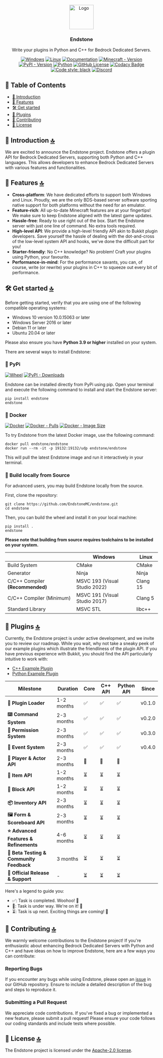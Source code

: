 <!-- PROJECT LOGO -->
<br />
<div align="center">
  <a href="https://github.com/EndstoneMC/endstone/releases">
    <img src="https://static.wikia.nocookie.net/minecraft_gamepedia/images/4/43/End_Stone_JE3_BE2.png" alt="Logo" width="80" height="80">
  </a>

<h3 align="center">Endstone</h3>

<p align="center">
  Write your plugins in Python and C++ for Bedrock Dedicated Servers.
</p>

[![Windows](https://github.com/EndstoneMC/endstone/actions/workflows/windows.yml/badge.svg)](https://github.com/EndstoneMC/endstone/actions/workflows/windows.yml)
[![Linux](https://github.com/EndstoneMC/endstone/actions/workflows/linux.yml/badge.svg)](https://github.com/EndstoneMC/endstone/actions/workflows/linux.yml)
[![Documentation](https://github.com/EndstoneMC/endstone/actions/workflows/docs.yml/badge.svg)](https://endstone.dev/)
[![Minecraft - Version](https://img.shields.io/badge/minecraft-v1.21.0%20(Bedrock)-green)](https://feedback.minecraft.net/hc/en-us/sections/360001186971-Release-Changelogs)
[![PyPI - Version](https://img.shields.io/pypi/v/endstone)](https://pypi.org/project/endstone)
[![Python](https://img.shields.io/pypi/pyversions/endstone?logo=python&logoColor=white)](https://www.python.org/)
[![GitHub License](https://img.shields.io/github/license/endstonemc/endstone)](LICENSE)
[![Codacy Badge](https://img.shields.io/codacy/grade/8877402fc70b40f5a8c4b325d890e3f7?logo=codacy)](https://app.codacy.com/gh/EndstoneMC/endstone/dashboard)
[![Code style: black](https://img.shields.io/badge/code%20style-black-000000.svg)](https://github.com/psf/black)
[![Discord](https://img.shields.io/discord/1230982180742631457?logo=discord&logoColor=white&color=5865F2
)](https://discord.gg/xxgPuc2XN9)

</div>

## 📄 Table of Contents

- [📖 Introduction](#-introduction-)
- [🎯 Features](#-features-)
- [🛠️ Get started](#%EF%B8%8F-get-started-)
- [🌟 Plugins](#-plugins-)
- [🙌 Contributing](#-contributing-)
- [🎫 License](#-license-)

## 📖 Introduction [🔝](#-table-of-contents)

We are excited to announce the Endstone project. Endstone offers a plugin API for Bedrock Dedicated Servers, supporting
both Python and C++ languages. This allows developers to enhance Bedrock Dedicated Servers with various features and
functionalities.

## 🎯 Features [🔝](#-table-of-contents)

- **Cross-platform**: We have dedicated efforts to support both Windows and Linux. Proudly, we are the only
  BDS-based server software sporting native support for both platforms without the need for an emulator.
- **Feature-rich**: All up-to-date Minecraft features are at your fingertips! We make sure to keep Endstone aligned with
  the latest game updates.
- **Hassle-free**: Ready to use right out of the box. Start the Endstone server with just one line of command. No extra
  tools required.
- **High-level API**: We provide a high-level friendly API akin to Bukkit plugin developers. Save yourself the hassle of
  dealing with the dot-and-cross of the low-level system API and hooks, we've done the difficult part for you!
- **Starter-friendly**: No C++ knowledge? No problem! Craft your plugins using Python, your favourite.
- **Performance-in-mind**: For the performance savants, you can, of course, write (or rewrite) your plugins in C++ to
  squeeze out
  every bit of performance.

## 🛠️ Get started [🔝](#-table-of-contents)

Before getting started, verify that you are using one of the following compatible operating systems:

- Windows 10 version 10.0.15063 or later
- Windows Server 2016 or later
- Debian 11 or later
- Ubuntu 20.04 or later

Please also ensure you have **Python 3.9 or higher** installed on your system.

There are several ways to install Endstone:

### 🐍 PyPi

[![Wheel](https://github.com/EndstoneMC/endstone/actions/workflows/wheel.yml/badge.svg)](https://github.com/EndstoneMC/endstone/actions/workflows/wheel.yml)
[![PyPI - Downloads](https://img.shields.io/pypi/dm/endstone)](https://pypi.org/project/endstone)

Endstone can be installed directly from PyPi using pip. Open your terminal and execute the following command to install
and start
the Endstone server:

```shell
pip install endstone
endstone
```

### 🐳 Docker

[![Docker](https://github.com/EndstoneMC/endstone/actions/workflows/docker.yml/badge.svg)](https://github.com/EndstoneMC/endstone/actions/workflows/docker.yml)
[![Docker - Pulls](https://img.shields.io/docker/pulls/endstone/endstone)](https://hub.docker.com/r/endstone/endstone)
[![Docker - Image Size](https://img.shields.io/docker/image-size/endstone/endstone)](https://hub.docker.com/r/endstone/endstone)

To try Endstone from the latest Docker image, use the following command:

```shell
docker pull endstone/endstone
docker run --rm -it -p 19132:19132/udp endstone/endstone
```

This will pull the latest Endstone image and run it interactively in your terminal.

### 🔨 Build locally from Source

For advanced users, you may build Endstone locally from the source.

First, clone the repository:

```shell
git clone https://github.com/EndstoneMC/endstone.git
cd endstone
```

Then, you can build the wheel and install it on your local machine:

```shell
pip install .
endstone
```

**Please note that building from source requires toolchains to be installed on your system.**

|                                  | Windows                       | Linux    |
|----------------------------------|-------------------------------|----------|
| Build System                     | CMake                         | CMake    |
| Generator                        | Ninja                         | Ninja    |
| C/C++ Compiler **(Recommended)** | MSVC 193 (Visual Studio 2022) | Clang 15 |
| C/C++ Compiler (Minimum)         | MSVC 191 (Visual Studio 2017) | Clang 5  |
| Standard Library                 | MSVC STL                      | libc++   |

## 🌟 Plugins [🔝](#-table-of-contents)

Currently, the Endstone project is under active development, and we invite you to review our roadmap. While you wait,
why not take a sneaky peek of our example plugins which illustrate the friendliness of the plugin API. If you have
previous experience with Bukkit, you should find the API particularly intuitive to work with:

- [C++ Example Plugin](https://github.com/EndstoneMC/cpp-plugin-template)
- [Python Example Plugin](https://github.com/EndstoneMC/python-plugin-template)

| Milestone                                | Duration   | Core | C++ API | Python API | Since  |
|------------------------------------------|------------|------|---------|------------|--------|
| **🔌 Plugin Loader**                     | 1-2 months | ✅    | ✅       | ✅          | v0.1.0 |
| **⌨️ Command System**                    | 2-3 months | ✅    | ✅       | ✅          | v0.2.0 |
| **🔐 Permission System**                 | 2-3 months | ✅    | ✅       | ✅          | v0.3.0 |
| **🎈 Event System**                      | 2-3 months | ✅    | ✅       | ✅          | v0.4.0 |
| **👤 Player & Actor API**                | 2-3 months | 🚧   | 🚧      | 🚧         |        |
| **🔩 Item API**                          | 1-2 months | ⏳    | ⏳       | ⏳          |        |
| **🧱 Block API**                         | 1-2 months | ⏳    | ⏳       | ⏳          |        |
| **📦 Inventory API**                     | 2-3 months | ⏳    | ⏳       | ⏳          |        |
| **🖼 Form & Scoreboard API**             | 2-3 months | ⏳    | ⏳       | ⏳          |        |
| **⭐ Advanced Features & Refinements**    | 4-6 months | ⏳    | ⏳       | ⏳          |        |
| **🔬 Beta Testing & Community Feedback** | 3 months   | ⏳    | ⏳       | ⏳          |        |
| **🚀 Official Release & Support**        | -          | ⏳    | ⏳       | ⏳          |        |

Here's a legend to guide you:

- ✅: Task is completed. Woohoo! 🎉
- 🚧: Task is under way. We're on it! 💪
- ⏳: Task is up next. Exciting things are coming! 🌠

## 🙌 Contributing [🔝](#-table-of-contents)

We warmly welcome contributions to the Endstone project! If you're enthusiastic about enhancing Bedrock Dedicated
Servers with Python and C++ and have ideas on how to improve Endstone, here are a few ways you can contribute:

### Reporting Bugs

If you encounter any bugs while using Endstone, please open an [issue](https://github.com/EndstoneMC/endstone/issues) in
our GitHub repository. Ensure to include a detailed description of the bug and steps to reproduce it.

### Submitting a Pull Request

We appreciate code contributions. If you've fixed a bug or implemented a new feature, please submit a pull request!
Please ensure your code follows our coding standards and include tests where possible.

## 🎫 License [🔝](#-table-of-contents)

The Endstone project is licensed under the [Apache-2.0 license](LICENSE).
